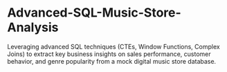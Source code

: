 # Advanced-SQL-Music-Store-Analysis
Leveraging advanced SQL techniques (CTEs, Window Functions, Complex Joins) to extract key business insights on sales performance, customer behavior, and genre popularity from a mock digital music store database.
